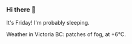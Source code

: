 ### Hi there :wave:

It's Friday! I'm probably sleeping.

Weather in Victoria BC: patches of fog, at +6°C.
